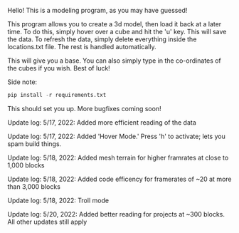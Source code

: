 Hello! This is a modeling program, as you may have guessed!

This program allows you to create a 3d model, then load it back at a later time. To do this, simply hover over a cube and hit the 'u' key. This will save the data. To refresh the data, simply delete everything inside the locations.txt file. The rest is handled automatically.

This will give you a base. You can also simply type in the co-ordinates of the cubes if you wish. Best of luck!

Side note:

```python
pip install -r requirements.txt
```

This should set you up. More bugfixes coming soon!

Update log: 5/17, 2022: Added more efficient reading of the data

Update log: 5/17, 2022: Added 'Hover Mode.' Press 'h' to activate; lets you spam build things.

Update log: 5/18, 2022: Added mesh terrain for higher framrates at close to 1,000 blocks

Update log: 5/18, 2022: Added code efficency for framerates of ~20 at more than 3,000 blocks

Update log: 5/18, 2022: Troll mode

Update log: 5/20, 2022: Added better reading for projects at ~300 blocks. All other updates still apply
